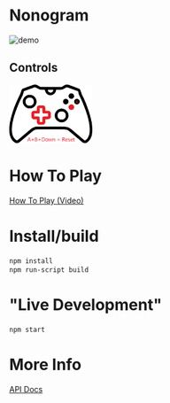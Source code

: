 # Nonogram

<img src="https://i.imgur.com/WVbmFJ0.gif" alt="demo" width="150"/>

## Controls

<img src="/play/controller.png" alt="Controls A=Select; B='X' DPad = Move; ABD = Reset" width="150"/>

# How To Play

[How To Play (Video)](https://www.youtube.com/watch?v=AA8KVoCse3U)

# Install/build

```
npm install
npm run-script build
```

# "Live Development"

```
npm start
```

# More Info

[API Docs](API.md)